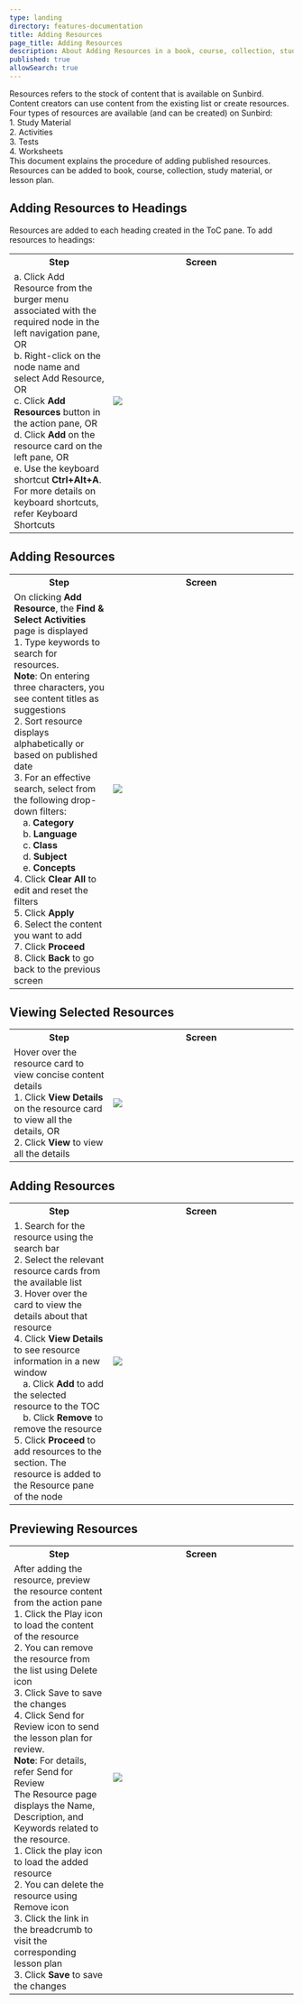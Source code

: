 ```yaml
---
type: landing
directory: features-documentation
title: Adding Resources
page_title: Adding Resources
description: About Adding Resources in a book, course, collection, study material, and lesson plan 
published: true
allowSearch: true
---
```


Resources refers to the stock of content that is available on Sunbird. Content creators can use content from
the existing list or create resources. Four types of resources are available (and can be created) on Sunbird:
<br>1. Study Material
<br>2. Activities
<br>3. Tests
<br>4. Worksheets
<br>This document explains the procedure of adding published resources. Resources can be added to book, course, collection, study material, or lesson plan.

## Adding Resources to Headings 
Resources are added to each heading created in the ToC pane. To add resources to headings:
 <table>
  <tr>
    <th style="width:35%;">Step</th>
    <th style="width:65%;">Screen</th>
  </tr>
  <tr>
    <td>a. Click Add Resource from the burger menu associated with the required node in the left navigation pane, OR
    <br>b. Right-click on the node name and select Add Resource, OR
     <br>c. Click <b>Add Resources</b> button in the action pane, OR
     <br>d. Click <b>Add</b> on the resource card on the left pane, OR
     <br>e. Use the keyboard shortcut <b>Ctrl+Alt+A</b>. For more details on keyboard shortcuts, refer Keyboard Shortcuts
    </td>
    <td><img src="pages/features-documentation/images/announcement/view_dashboard.png"></td>
  </tr>
  </table>
  
  ## Adding Resources
  
 <table>
  <tr>
    <th style="width:35%;">Step</th>
    <th style="width:65%;">Screen</th>
  </tr>
  <tr>
    <td>On clicking <b>Add Resource</b>, the <b>Find & Select Activities</b> page is displayed 
      <br>1. Type keywords to search for resources.
      <br><b>Note</b>: On entering three characters, you see content titles as suggestions
      <br>2. Sort resource displays alphabetically or based on published date
      <br>3. For an effective search, select from the following drop-down filters:
      <br>&emsp;a. <b>Category</b>
      <br>&emsp;b. <b>Language</b>
      <br>&emsp;c. <b>Class</b>
      <br>&emsp;d. <b>Subject</b>
      <br>&emsp;e. <b>Concepts</b>
      <br>4. Click <b>Clear All</b> to edit and reset the filters
      <br>5. Click <b>Apply</b>
      <br>6. Select the content you want to add
      <br>7. Click <b>Proceed</b>
      <br>8. Click <b>Back</b> to go back to the previous screen
     </td>
    <td><img src="pages/features-documentation/images/announcement/view_dashboard.png"></td>
  </tr>
  </table>
  
  ## Viewing Selected Resources
 
 <table>
  <tr>
    <th style="width:35%;">Step</th>
    <th style="width:65%;">Screen</th>
  </tr>
  <tr>
    <td>Hover over the resource card to view concise content details
    <br>1. Click <b>View Details</b> on the resource card to view all the details, OR
    <br>2. Click <b>View</b> to view all the details
    </td>
    <td><img src="pages/features-documentation/images/announcement/workflow.png"></td>
    </tr>
  </table>
    
## Adding Resources
   <table>
  <tr>
    <th style="width:35%;">Step</th>
    <th style="width:65%;">Screen</th>
  </tr>  
  <tr>
   <td>1. Search for the resource using the search bar
      <br>2. Select the relevant resource cards from the available list
      <br>3. Hover over the card to view the details about that resource
      <br>4. Click <b>View Details</b> to see resource information in a new window
       <br>&emsp;a. Click <b>Add</b> to add the selected resource to the TOC
       <br>&emsp;b. Click <b>Remove</b> to remove the resource
      <br>5. Click <b>Proceed</b> to add resources to the section. The resource is added to the Resource pane of the node
    </td>
    <td><img src="pages/features-documentation/images/announcement/workflow.png"></td>
    </tr>
    </table>

## Previewing Resources
   <table>
  <tr>
    <th style="width:35%;">Step</th>
    <th style="width:65%;">Screen</th>
  </tr>  
  <tr>
   <td>After adding the resource, preview the resource content from the action pane
    <br>1. Click the Play icon to load the content of the resource
    <br>2. You can remove the resource from the list using Delete icon
    <br>3. Click Save to save the changes
    <br>4. Click Send for Review icon to send the lesson plan for review.
    <br><b>Note</b>: For details, refer Send for Review
    <br>The Resource page displays the Name, Description, and Keywords related to the resource.
    <br>1. Click the play icon to load the added resource
    <br>2. You can delete the resource using Remove icon
    <br>3. Click the link in the breadcrumb to visit the corresponding lesson plan
    <br>3. Click <b>Save</b> to save the changes
 </td>
    <td><img src="pages/features-documentation/images/announcement/workflow.png"></td>
    </tr>
    </table>    
  
